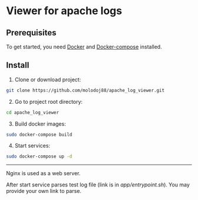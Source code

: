 # Viewer for apache logs
## Prerequisites
To get started, you need [Docker](https://docs.docker.com/install/) and [Docker-compose](https://docs.docker.com/compose/install/) installed.

## Install
1. Clone or download project:
```bash
git clone https://github.com/molodoj88/apache_log_viewer.git
```
2. Go to project root directory:
```bash
cd apache_log_viewer
```
3. Build docker images:
```bash
sudo docker-compose build
```
4. Start services:
```bash
sudo docker-compose up -d
```
_________
Nginx is used as a web server.  
  
After start service parses test log file (link is in *app/entrypoint.sh*). You may provide your own link to parse.
